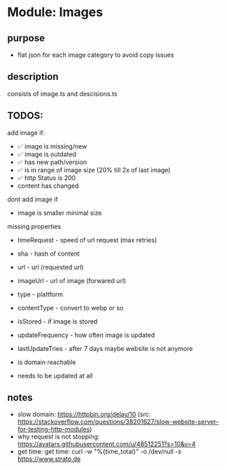 # Module: Images

## purpose

* flat json for each image category to avoid copy issues

## description
consists of image.ts and descisions.ts

## TODOS:

add image if:
* ✅ image is missing/new
* ✅ image is outdated
* ✅ has new path/version
* ✅ is in range of image size (20% till 2x of last image)
* ✅ http Status is 200
* content has changed

dont add image if
*  image is smaller minimal size

missing properties
* timeRequest - speed of url request (max retries)
* sha - hash of content
* url - url (requested url)
* imageUrl - url of image (forwared url)
* type - plattform
* contentType - convert to webp or so
* isStored - if image is stored
* updateFrequency - how often image is updated
* lastUpdateTries - after 7 days maybe website is not anymore
* is domain reachable

* needs to be updated at all

## notes

* slow domain: https://httpbin.org/delay/10 (src: https://stackoverflow.com/questions/38201627/slow-website-server-for-testing-http-modules)
* why request is not stopping: https://avatars.githubusercontent.com/u/48512251?s=10&v=4
* get time: get time:  curl -w "%{time_total}" -o /dev/null -s https://www.strato.de
